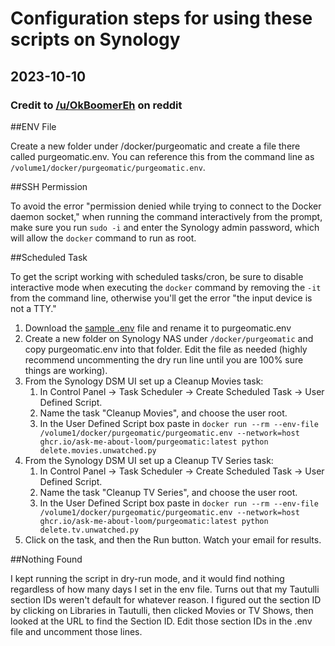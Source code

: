 # Configuration steps for using these scripts on Synology
## 2023-10-10
### Credit to [/u/OkBoomerEh](https://www.reddit.com/user/OkBoomerEh) on reddit

##ENV File

Create a new folder under /docker/purgeomatic and create a file there called purgeomatic.env. You can reference this from the command line as `/volume1/docker/purgeomatic/purgeomatic.env`.

##SSH Permission

To avoid the error "permission denied while trying to connect to the Docker daemon socket," when running the command interactively from the prompt, make sure you run `sudo -i` and enter the Synology admin password, which will allow the `docker` command to run as root.

##Scheduled Task

To get the script working with scheduled tasks/cron, be sure to disable interactive mode when executing the `docker` command by removing the `-it` from the command line, otherwise you'll get the error "the input device is not a TTY."

1. Download the [sample .env](https://github.com/ASK-ME-ABOUT-LOOM/purgeomatic/blob/main/.env.example) file and rename it to purgeomatic.env
2. Create a new folder on Synology NAS under `/docker/purgeomatic` and copy purgeomatic.env into that folder. Edit the file as needed (highly recommend uncommenting the dry run line until you are 100% sure things are working).
3. From the Synology DSM UI set up a Cleanup Movies task:
   1. In Control Panel &rarr; Task Scheduler &rarr; Create Scheduled Task &rarr; User Defined Script.
   2. Name the task "Cleanup Movies", and choose the user root.
   3. In the User Defined Script box paste in `docker run --rm --env-file /volume1/docker/purgeomatic/purgeomatic.env --network=host ghcr.io/ask-me-about-loom/purgeomatic:latest python delete.movies.unwatched.py`
4. From the Synology DSM UI set up a Cleanup TV Series task:
   1. In Control Panel &rarr; Task Scheduler &rarr; Create Scheduled Task &rarr; User Defined Script.
   2. Name the task "Cleanup TV Series", and choose the user root.
   3. In the User Defined Script box paste in `docker run --rm --env-file /volume1/docker/purgeomatic/purgeomatic.env --network=host ghcr.io/ask-me-about-loom/purgeomatic:latest python delete.tv.unwatched.py`
5. Click on the task, and then the Run button.  Watch your email for results.

##Nothing Found

I kept running the script in dry-run mode, and it would find nothing regardless of how many days I set in the env file. Turns out that my Tautulli section IDs weren't default for whatever reason. I figured out the section ID by clicking on Libraries in Tautulli, then clicked Movies or TV Shows, then looked at the URL to find the Section ID. Edit those section IDs in the .env file and uncomment those lines.
